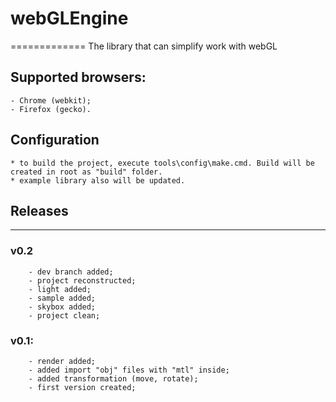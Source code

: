 # webGLEngine
=============
The library that can simplify work with webGL

## Supported browsers:
	- Chrome (webkit);
	- Firefox (gecko).

## Configuration
	* to build the project, execute tools\config\make.cmd. Build will be created in root as "build" folder.
	* example library also will be updated.

## Releases
--------
### v0.2
		- dev branch added;
		- project reconstructed;
		- light added;
		- sample added;
		- skybox added;
		- project clean;
		
### v0.1:
		- render added;
		- added import "obj" files with "mtl" inside;
		- added transformation (move, rotate);
		- first version created;
		